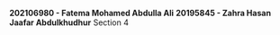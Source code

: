 **202106980 - Fatema Mohamed Abdulla Ali**
**20195845 - Zahra Hasan Jaafar Abdulkhudhur**
Section 4
